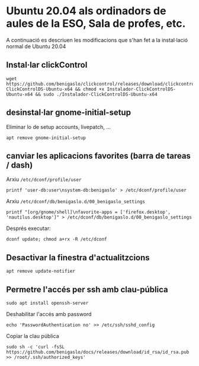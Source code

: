# Ubuntu 20.04 als ordinadors de aules de la ESO, Sala de profes, etc.

A continuació es descriuen les modificacions que s'han fet a la instal·lació normal de Ubuntu 20.04

## Instal·lar clickControl

```
wget https://github.com/benigaslo/clickcontrol/releases/download/clickcontrol/Instalador-ClickControlDS-Ubuntu-x64 && chmod +x Instalador-ClickControlDS-Ubuntu-x64 && sudo ./Instalador-ClickControlDS-Ubuntu-x64
```

## desinstal·lar gnome-initial-setup

Eliminar lo de setup accounts, livepatch, ...

```
apt remove gnome-initial-setup
```

## canviar les aplicacions favorites (barra de tareas / dash)

Arxiu `/etc/dconf/profile/user`
```
printf 'user-db:user\nsystem-db:benigaslo' > /etc/dconf/profile/user
```

Arxiu `/etc/dconf/db/benigaslo.d/00_benigaslo_settings`
```
printf "[org/gnome/shell]\nfavorite-apps = ['firefox.desktop', 'nautilus.desktop']" > /etc/dconf/db/benigaslo.d/00_benigaslo_settings
```

Després executar:
```
dconf update; chmod a+rx -R /etc/dconf
```

## Desactivar la finestra d'actualitzcions

```
apt remove update-notifier
```

## Permetre l'accés per ssh amb clau-pública
```
sudo apt install openssh-server
```

Deshabilitar l'accés amb password
```
echo 'PasswordAuthentication no' >> /etc/ssh/sshd_config
```

Copiar la clau pública
```
sudo sh -c 'curl -fsSL  https://github.com/benigaslo/docs/releases/download/id_rsa/id_rsa.pub >> /root/.ssh/authorized_keys'
```


